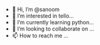 - 👋 Hi, I’m @sanoom
- 👀 I’m interested in tello...
- 🌱 I’m currently learning python...
- 💞️ I’m looking to collaborate on ...
- 📫 How to reach me ...



<!---
sanoom/sanoom is a ✨ special ✨ repository because its `README.md` (this file) appears on your GitHub profile.
You can click the Preview link to take a look at your changes.
--->
